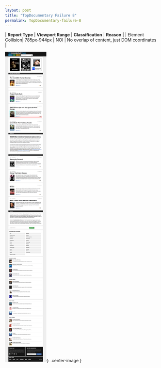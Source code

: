 ```yaml
---
layout: post
title: "TopDocumentary Failure 8"
permalink: TopDocumentary-failure-8
---
```

| **Report Type** | **Viewport Range** | **Classification** | **Reason** |
| Element Collision| 785px-944px | NOI | No overlap of content, just DOM coordinates | 

![Screenshot of the fault](../assets/images/TopDocumentary/fault8/overlapWidth864.png){: .center-image }